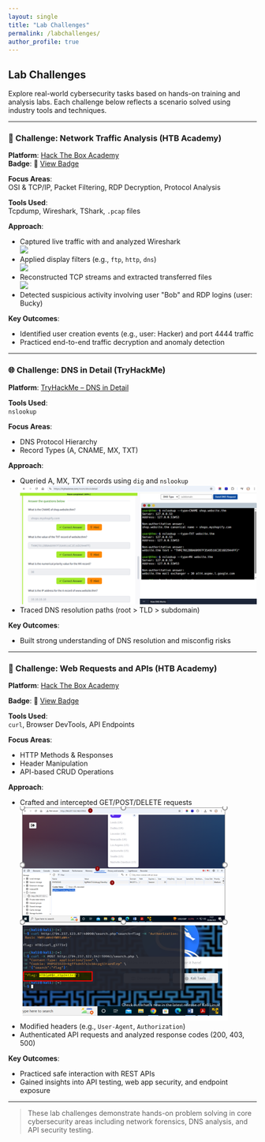 ```yaml
---
layout: single
title: "Lab Challenges"
permalink: /labchallenges/
author_profile: true
---
```


## Lab Challenges

Explore real-world cybersecurity tasks based on hands-on training and analysis labs. Each challenge below reflects a scenario solved using industry tools and techniques.

---

### 🧪 Challenge: Network Traffic Analysis (HTB Academy)

**Platform**: [Hack The Box Academy](https://academy.hackthebox.com/)  
**Badge**: 🏅 [View Badge](https://academy.hackthebox.com/achievement/1918558/81)

**Focus Areas**:  
OSI & TCP/IP, Packet Filtering, RDP Decryption, Protocol Analysis

**Tools Used**:  
Tcpdump, Wireshark, TShark, `.pcap` files

**Approach**:  
- Captured live traffic with and analyzed Wireshark  
  ![](nellymwangi.github.io/assets/images/1.png)  
- Applied display filters (e.g., `ftp`, `http`, `dns`)  
  ![](nellymwangi.github.io/assets/images/2.png)  
- Reconstructed TCP streams and extracted transferred files  
  ![](nellymwangi.github.io/assets/images/3.png)   
- Detected suspicious activity involving user "Bob" and RDP logins (user: Bucky)

**Key Outcomes**:  
- Identified user creation events (e.g., user: Hacker) and port 4444 traffic  
- Practiced end-to-end traffic decryption and anomaly detection

---

### 🌐 Challenge: DNS in Detail (TryHackMe)

**Platform**: [TryHackMe – DNS in Detail](https://tryhackme.com/room/dnsindetail)

**Tools Used**:  
`nslookup`

**Focus Areas**:  
- DNS Protocol Hierarchy  
- Record Types (A, CNAME, MX, TXT)  


**Approach**:  
- Queried A, MX, TXT records using `dig` and `nslookup`  
  ![](/assets/images/4.png)  
- Traced DNS resolution paths (root > TLD > subdomain)  


**Key Outcomes**:  
- Built strong understanding of DNS resolution and misconfig risks  

---

### 🔗 Challenge: Web Requests and APIs (HTB Academy)

**Platform**: [Hack The Box Academy](https://academy.hackthebox.com/)

**Badge**: 🏅 [View Badge](https://academy.hackthebox.com/achievement/badge/cb163662-43a1-11f0-bcfdbea50ffe6cb4)

**Tools Used**:  
`curl`, Browser DevTools, API Endpoints

**Focus Areas**:  
- HTTP Methods & Responses  
- Header Manipulation  
- API-based CRUD Operations

**Approach**:  
- Crafted and intercepted GET/POST/DELETE requests  
  ![](/assets/images/5.png)  
- Modified headers (e.g., `User-Agent`, `Authorization`)  
- Authenticated API requests and analyzed response codes (200, 403, 500)

**Key Outcomes**:  
- Practiced safe interaction with REST APIs  
- Gained insights into API testing, web app security, and endpoint exposure

---

> These lab challenges demonstrate hands-on problem solving in core cybersecurity areas including network forensics, DNS analysis, and API security testing.

